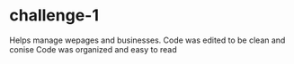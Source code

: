 # challenge-1
Helps manage wepages and businesses.
Code was edited to be clean and conise 
Code was organized and easy to read 
